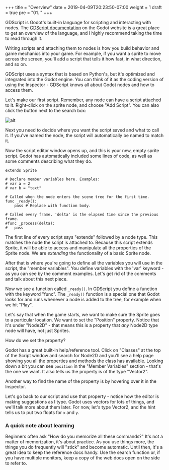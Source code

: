 +++
title = "Overview"
date = 2019-04-09T20:23:50-07:00
weight = 1
draft = true
pre = "01. "
+++

GDScript is Godot's built-in language for scripting and interacting with nodes. The [GDScript documentation](https://docs.godotengine.org/en/latest/getting_started/scripting/gdscript/gdscript_basics.html) on the Godot website is a great place to get an overview of the language, and I highly recommend taking the time to read through it.

Writing scripts and attaching them to nodes is how you build behavior and game mechanics into your game. For example, if you want a sprite to move across the screen, you'll add a script that tells it how fast, in what direction, and so on.

GDScript uses a syntax that is based on Python's, but it's optimized and integrated into the Godot engine. You can think of it as the coding version of using the Inspector - GDScript knows all about Godot nodes and how to access them.

Let's make our first script. Remember, any node can have a script attached to it. Right-click on the sprite node, and choose "Add Script". You can also click the button next to the search box:

![alt](/godot_recipes/img/gds_01_attach.png?width=250)

Next you need to decide where you want the script saved and what to call it. If you've named the node, the script will automatically be named to match it.

Now the script editor window opens up, and this is your new, empty sprite script. Godot has automatically included some lines of code, as well as some comments describing what they do.

```gdscript
extends Sprite

# Declare member variables here. Examples:
# var a = 2
# var b = "text"

# Called when the node enters the scene tree for the first time.
func _ready():
	pass # Replace with function body.

# Called every frame. 'delta' is the elapsed time since the previous frame.
#func _process(delta):
#	pass
```

The first line of every script says "extends" followed by a node type. This matches the node the script is attached to.  Because this script extends Sprite, it will be able to access and manipulate all the properties of the Sprite node. We are *extending* the functionality of a basic Sprite node.

After that is where you're going to define all the variables you will use in the script, the "member variables". You define variables with the 'var' keyword - as you can see by the comment examples. Let's get rid of the comments and talk about this next piece.

Now we see a function called `_ready()`. In GDScript you define a function with the keyword "func". The `_ready()` function is a special one that Godot looks for and runs whenever a node is added to the tree, for example when we hit "Play".

Let's say that when the game starts, we want to make sure the Sprite goes to a particular location. We want to set the "Position" property. Notice that it's under "Node2D" - that means this is a property that *any* Node2D type node will have, not just Sprites.

How do we set the property?

Godot has a great built-in help/reference tool. Click on "Classes" at the top of the Script window and search for Node2D and you'll see a help page showing you all the properties and methods the class has available. Looking down a bit you can see `position` in the "Member Variables" section - that's the one we want. It also tells us the property is of the type "Vector2".

Another way to find the name of the property is by hovering over it in the Inspector.

Let's go back to our script and use that property - notice how the editor is making suggestions as I type. Godot uses vectors for lots of things, and we'll talk more about them later. For now, let's type Vector2, and the hint tells us to put two floats for `x` and `y`.

### A quick note about learning

Beginners often ask "How do you memorize all these commands?" It's not a matter of memorization, it's about practice. As you use things more, the things you do frequently will "stick" and become automatic. Until then, it's a great idea to keep the reference docs handy. Use the search function or, if you have multiple monitors, keep a copy of the web docs open on the side to refer to.